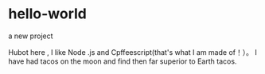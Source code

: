 # hello-world
a new project


Hubot here , I like Node .js and Cpffeescript(that's what I am made of！）。
I have had tacos on the moon and find then far superior to Earth tacos.
